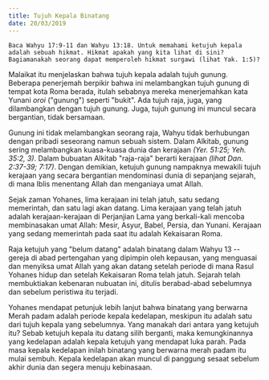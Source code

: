 ```yaml
---
title: Tujuh Kepala Binatang
date: 20/03/2019
---
```


`Baca Wahyu 17:9-11 dan Wahyu 13:18. Untuk memahami ketujuh kepala adalah sebuah hikmat. Hikmat apakah yang kita lihat di sini? Bagiamanakah seorang dapat memperoleh hikmat surgawi (lihat Yak. 1:5)?`

Malaikat itu menjelaskan bahwa tujuh kepala adalah tujuh gunung. Beberapa penerjemah berpikir bahwa ini melambangkan tujuh gunung di tempat kota Roma berada, itulah sebabnya mereka menerjemahkan kata Yunani _oroi_ ("gunung") seperti "bukit". Ada tujuh raja, juga, yang dilambangkan dengan tujuh gunung. Juga, tujuh gunung ini muncul secara bergantian, tidak bersamaan.

Gunung ini tidak melambangkan seorang raja, Wahyu tidak berhubungan dengan pribadi seseorang namun sebuah sistem. Dalam Alkitab, gunung sering melambangkan kuasa-kuasa dunia dan kerajaan _(Yer. 51:25; Yeh. 35:2, 3)_. Dalam bubuatan Alkitab "raja-raja" berarti kerajaan _(lihat Dan. 2:37-39; 7:17)_. Dengan demikian, ketujuh gunung nampaknya mewakili tujuh kerajaan yang secara bergantian mendominasi dunia di sepanjang sejarah, di mana Iblis menentang Allah dan menganiaya umat Allah.

Sejak zaman Yohanes, lima kerajaan ini telah jatuh, satu sedang memerintah, dan satu lagi akan datang. Lima kerajaan yang telah jatuh adalah kerajaan-kerajaan di Perjanjian Lama yang berkali-kali mencoba membinasakan umat Allah: Mesir, Asyur, Babel, Persia, dan Yunani. Kerajaan yang sedang memerintah pada saat itu adalah Kekaisaran Roma.

Raja ketujuh yang "belum datang" adalah binatang dalam Wahyu 13 -- gereja di abad pertengahan yang dipimpin oleh kepausan, yang menguasai dan menyiksa umat Allah yang akan datang setelah periode di mana Rasul Yohanes hidup dan setelah Kekaisaran Roma telah jatuh. Sejarah telah membuktiakan kebenaran nubuatan ini, ditulis berabad-abad sebelumnya dan sebelum peristiwa itu terjadi.

Yohanes mendapat petunjuk lebih lanjut bahwa binatang yang berwarna Merah padam adalah periode kepala kedelapan, meskipun itu adalah satu dari tujuh kepala yang sebelumnya. Yang manakah dari antara yang ketujuh itu? Sebab ketujuh kepala itu datang silih berganti, maka kemungkinannya yang kedelapan adalah kepala ketujuh yang mendapat luka parah. Pada masa kepala kedelapan inilah binatang yang berwarna merah padam itu mulai sembuh. Kepala kedelapan akan muncul di panggung sesaat sebelum akhir dunia dan segera menuju kebinasaan.
